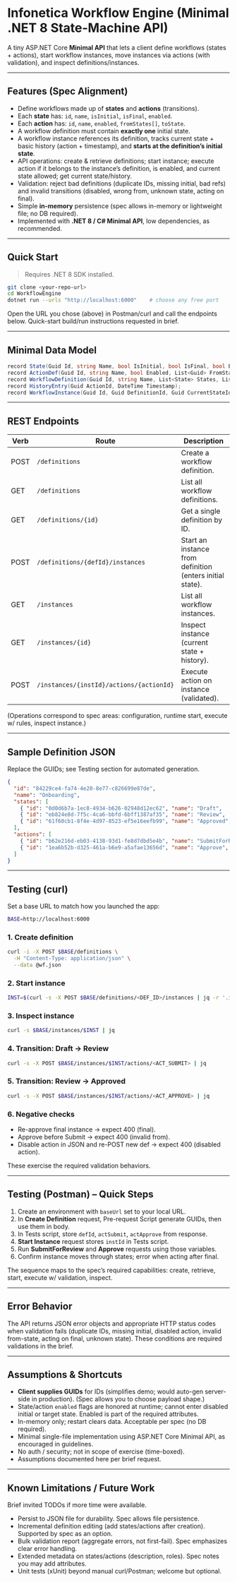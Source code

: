 # Infonetica Workflow Engine (Minimal .NET 8 State-Machine API)

A tiny ASP.NET Core **Minimal API** that lets a client define workflows (states + actions), start workflow instances, move instances via actions (with validation), and inspect definitions/instances.&#x20;

---

## Features (Spec Alignment)

* Define workflows made up of **states** and **actions** (transitions).&#x20;
* Each **state** has: `id`, `name`, `isInitial`, `isFinal`, `enabled`.&#x20;
* Each **action** has: `id`, `name`, `enabled`, `fromStates[]`, `toState`.&#x20;
* A workflow definition must contain **exactly one** initial state.&#x20;
* A workflow instance references its definition, tracks current state + basic history (action + timestamp), and **starts at the definition’s initial state**.&#x20;
* API operations: create & retrieve definitions; start instance; execute action if it belongs to the instance’s definition, is enabled, and current state allowed; get current state/history.&#x20;
* Validation: reject bad definitions (duplicate IDs, missing initial, bad refs) and invalid transitions (disabled, wrong from, unknown state, acting on final).&#x20;
* Simple **in-memory** persistence (spec allows in-memory or lightweight file; no DB required).&#x20;
* Implemented with **.NET 8 / C# Minimal API**, low dependencies, as recommended.&#x20;

---

## Quick Start

> Requires .NET 8 SDK installed.

```bash
git clone <your-repo-url>
cd WorkflowEngine
dotnet run --urls "http://localhost:6000"    # choose any free port
```

Open the URL you chose (above) in Postman/curl and call the endpoints below. Quick-start build/run instructions requested in brief.&#x20;

---

## Minimal Data Model

```csharp
record State(Guid Id, string Name, bool IsInitial, bool IsFinal, bool Enabled);
record ActionDef(Guid Id, string Name, bool Enabled, List<Guid> FromStates, Guid ToState);
record WorkflowDefinition(Guid Id, string Name, List<State> States, List<ActionDef> Actions);
record HistoryEntry(Guid ActionId, DateTime Timestamp);
record WorkflowInstance(Guid Id, Guid DefinitionId, Guid CurrentStateId, List<HistoryEntry> History);
```

---

## REST Endpoints

| Verb | Route                                    | Description                                               |
| ---- | ---------------------------------------- | --------------------------------------------------------- |
| POST | `/definitions`                           | Create a workflow definition.                             |
| GET  | `/definitions`                           | List all workflow definitions.                            |
| GET  | `/definitions/{id}`                      | Get a single definition by ID.                            |
| POST | `/definitions/{defId}/instances`         | Start an instance from definition (enters initial state). |
| GET  | `/instances`                             | List all workflow instances.                              |
| GET  | `/instances/{id}`                        | Inspect instance (current state + history).               |
| POST | `/instances/{instId}/actions/{actionId}` | Execute action on instance (validated).                   |

(Operations correspond to spec areas: configuration, runtime start, execute w/ rules, inspect instance.)&#x20;

---

## Sample Definition JSON

Replace the GUIDs; see Testing section for automated generation.

```json
{
  "id": "84229ce4-fa74-4e20-8e77-c826699e87de",
  "name": "Onboarding",
  "states": [
    { "id": "0d0d6b7a-1ec8-4934-b626-02948d12ec62", "name": "Draft",    "isInitial": true,  "isFinal": false, "enabled": true },
    { "id": "eb824e8d-7f5c-4ca6-bbfd-6bff1387af35", "name": "Review",   "isInitial": false, "isFinal": false, "enabled": true },
    { "id": "61f60cb1-8f4e-4d97-8523-ef5e16eefb99", "name": "Approved", "isInitial": false, "isFinal": true,  "enabled": true }
  ],
  "actions": [
    { "id": "b62e216d-eb03-4138-93d1-fe8d7dbd5e4b", "name": "SubmitForReview", "enabled": true, "fromStates": ["0d0d6b7a-1ec8-4934-b626-02948d12ec62"], "toState": "eb824e8d-7f5c-4ca6-bbfd-6bff1387af35" },
    { "id": "1ea6b52b-d325-461a-b6e9-a5afae13656d", "name": "Approve",         "enabled": true, "fromStates": ["eb824e8d-7f5c-4ca6-bbfd-6bff1387af35"], "toState": "61f60cb1-8f4e-4d97-8523-ef5e16eefb99" }
  ]
}
```

---

## Testing (curl)

Set a base URL to match how you launched the app:

```bash
BASE=http://localhost:6000
```

### 1. Create definition

```bash
curl -i -X POST $BASE/definitions \
  -H "Content-Type: application/json" \
  --data @wf.json
```

### 2. Start instance

```bash
INST=$(curl -s -X POST $BASE/definitions/<DEF_ID>/instances | jq -r '.id')
```

### 3. Inspect instance

```bash
curl -s $BASE/instances/$INST | jq
```

### 4. Transition: Draft → Review

```bash
curl -s -X POST $BASE/instances/$INST/actions/<ACT_SUBMIT> | jq
```

### 5. Transition: Review → Approved

```bash
curl -s -X POST $BASE/instances/$INST/actions/<ACT_APPROVE> | jq
```

### 6. Negative checks

* Re-approve final instance → expect 400 (final).
* Approve before Submit → expect 400 (invalid from).
* Disable action in JSON and re-POST new def → expect 400 (disabled action).

These exercise the required validation behaviors.&#x20;

---

## Testing (Postman) – Quick Steps

1. Create an environment with `baseUrl` set to your local URL.
2. In **Create Definition** request, Pre-request Script generate GUIDs, then use them in body.
3. In Tests script, store `defId`, `actSubmit`, `actApprove` from response.
4. **Start Instance** request stores `instId` in Tests script.
5. Run **SubmitForReview** and **Approve** requests using those variables.
6. Confirm instance moves through states; error when acting after final.

The sequence maps to the spec’s required capabilities: create, retrieve, start, execute w/ validation, inspect.&#x20;

---

## Error Behavior

The API returns JSON error objects and appropriate HTTP status codes when validation fails (duplicate IDs, missing initial, disabled action, invalid from-state, acting on final, unknown state). These conditions are required validations in the brief.&#x20;

---

## Assumptions & Shortcuts

* **Client supplies GUIDs** for IDs (simplifies demo; would auto-gen server-side in production). (Spec allows you to choose payload shape.)&#x20;
* State/action `enabled` flags are honored at runtime; cannot enter disabled initial or target state. Enabled is part of the required attributes.&#x20;
* In-memory only; restart clears data. Acceptable per spec (no DB required).&#x20;
* Minimal single-file implementation using ASP.NET Core Minimal API, as encouraged in guidelines.&#x20;
* No auth / security; not in scope of exercise (time-boxed).&#x20;
* Assumptions documented here per brief request.&#x20;

---

## Known Limitations / Future Work

Brief invited TODOs if more time were available.&#x20;

* Persist to JSON file for durability. Spec allows file persistence.&#x20;
* Incremental definition editing (add states/actions after creation). Supported by spec as an option.&#x20;
* Bulk validation report (aggregate errors, not first-fail). Spec emphasizes clear error handling.&#x20;
* Extended metadata on states/actions (description, roles). Spec notes you may add attributes.&#x20;
* Unit tests (xUnit) beyond manual curl/Postman; welcome but optional.&#x20;
